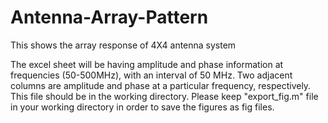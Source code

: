 # Antenna-Array-Pattern
This shows the array response of 4X4 antenna system


The excel sheet will be having amplitude and phase information at frequencies (50-500MHz), with an interval of 50 MHz. Two adjacent columns are amplitude and phase at a particular frequency, respectively. This file should be in the working directory.
Please keep "export_fig.m" file in your working directory in order to save the figures as fig files.  
